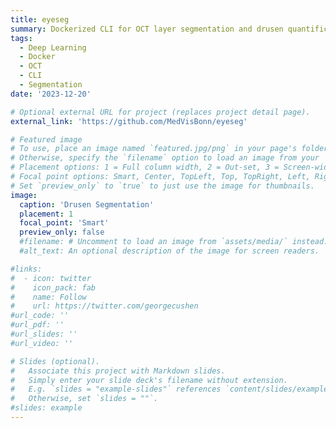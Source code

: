 ```yaml
---
title: eyeseg
summary: Dockerized CLI for OCT layer segmentation and drusen quantification
tags:
  - Deep Learning
  - Docker
  - OCT
  - CLI
  - Segmentation
date: '2023-12-20'

# Optional external URL for project (replaces project detail page).
external_link: 'https://github.com/MedVisBonn/eyeseg'

# Featured image
# To use, place an image named `featured.jpg/png` in your page's folder.
# Otherwise, specify the `filename` option to load an image from your `assets/media/` folder.
# Placement options: 1 = Full column width, 2 = Out-set, 3 = Screen-width
# Focal point options: Smart, Center, TopLeft, Top, TopRight, Left, Right, BottomLeft, Bottom, BottomRight
# Set `preview_only` to `true` to just use the image for thumbnails.
image:
  caption: 'Drusen Segmentation'
  placement: 1
  focal_point: 'Smart'
  preview_only: false
  #filename: # Uncomment to load an image from `assets/media/` instead.
  #alt_text: An optional description of the image for screen readers.

#links:
#  - icon: twitter
#    icon_pack: fab
#    name: Follow
#    url: https://twitter.com/georgecushen
#url_code: ''
#url_pdf: ''
#url_slides: ''
#url_video: ''

# Slides (optional).
#   Associate this project with Markdown slides.
#   Simply enter your slide deck's filename without extension.
#   E.g. `slides = "example-slides"` references `content/slides/example-slides.md`.
#   Otherwise, set `slides = ""`.
#slides: example
---
```


